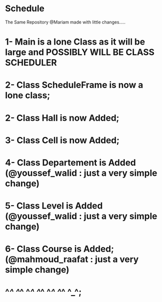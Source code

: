 # Schedule 
The Same Repository @Mariam made with little changes.....
# 1- Main is a lone Class as it will be large and POSSIBLY WILL BE CLASS SCHEDULER
# 2- Class ScheduleFrame is now a lone class;
# 2- Class Hall is now Added;
# 3- Class Cell is now Added;
# 4- Class Departement is Added (@youssef_walid : just a very simple change)
# 5- Class Level is Added (@youssef_walid : just a very simple change)
# 6- Class Course is Added; (@mahmoud_raafat : just a very simple change)
# ^_^ ^_^ ^_^ ^_^ ^_^ ^_^ ^_^;
